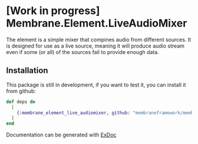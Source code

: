 # [Work in progress] Membrane.Element.LiveAudioMixer

The element is a simple mixer that compines audio from different sources.
It is designed for use as a live source, meaning it will produce audio stream
even if some (or all) of the sources fail to provide enough data.

## Installation

This package is still in development, if you want to test it, you can install it from github:

```elixir
def deps do
  [
    {:membrane_element_live_audiomixer, github: "membraneframework/membrane-element-live-audiomixer"}
  ]
end
```

Documentation can be generated with [ExDoc](https://github.com/elixir-lang/ex_doc)
